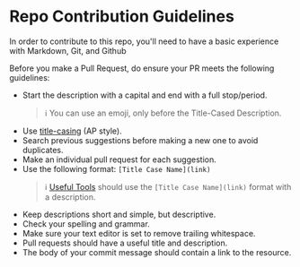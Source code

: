 # Repo Contribution Guidelines

In order to contribute to this repo, you'll need to have a basic experience with Markdown, Git, and Github

Before you make a Pull Request, do ensure your PR meets the following guidelines:

- Start the description with a capital and end with a full stop/period.
  > :information_source: You can use an emoji, only before the Title-Cased Description.
- Use [title-casing](https://titlecaseconverter.com/) (AP style).
- Search previous suggestions before making a new one to avoid duplicates.
- Make an individual pull request for each suggestion.
- Use the following format: `[Title Case Name](link)`
  > :information_source: [Useful Tools](https://github.com/BolajiAyodeji/awesome-technical-writing#useful-tools) should use the `[Title Case Name](link)` format with a description.
- Keep descriptions short and simple, but descriptive.
- Check your spelling and grammar.
- Make sure your text editor is set to remove trailing whitespace.
- Pull requests should have a useful title and description.
- The body of your commit message should contain a link to the resource.